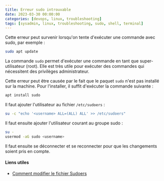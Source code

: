 ```yaml
---
title: Erreur sudo introuvable
date: 2023-03-30 00:00:00
categories: [devops, linux, troubleshooting]
tags: [sysadmin, linux, troubleshooting, sudo, shell, terminal]
---
```


Cette erreur peut survenir lorsqu'on tente d'exécuter une commande avec sudo, par exemple :

```bash
sudo apt update
```

La commande `sudo` permet d'exécuter une commande en tant que super-utilisateur (root). Elle est très utile pour exécuter des commandes qui nécessitent des privilèges administrateur.

Cette erreur peut être causée par le fait que le paquet `sudo` n'est pas installé sur la machine. Pour l'installer, il suffit d'exécuter la commande suivante :

```bash
apt install sudo
```

Il faut ajouter l'utilisateur au fichier `/etc/sudoers` :

```bash
su -c "echo '<username> ALL=(ALL) ALL' >> /etc/sudoers"
```

Il faut ensuite ajouter l'utilisateur courant au groupe sudo :

```bash
su -
usermod -aG sudo <username>
```

Il faut ensuite se déconnecter et se reconnecter pour que les changements soient pris en compte.

#### Liens utiles

- [Comment modifier le fichier Sudoers](https://www.digitalocean.com/community/tutorials/how-to-edit-the-sudoers-file-fr)